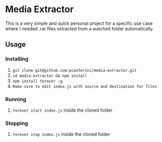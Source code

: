 # Media Extractor

This is a very simple and quick personal project for a specific use case where I needed .rar files extracted from a watched folder automatically.

## Usage

### Installing
1. `git clone git@github.com:pcanterini/media-extractor.git`
1. `cd media-extractor && npm install`
1. `npm install forever -g`
1. `Make sure to edit index.js with source and destination for files`

### Running
1. `forever start index.js` inside the cloned folder

### Stopping
1. `forever stop index.js` inside the cloned folder